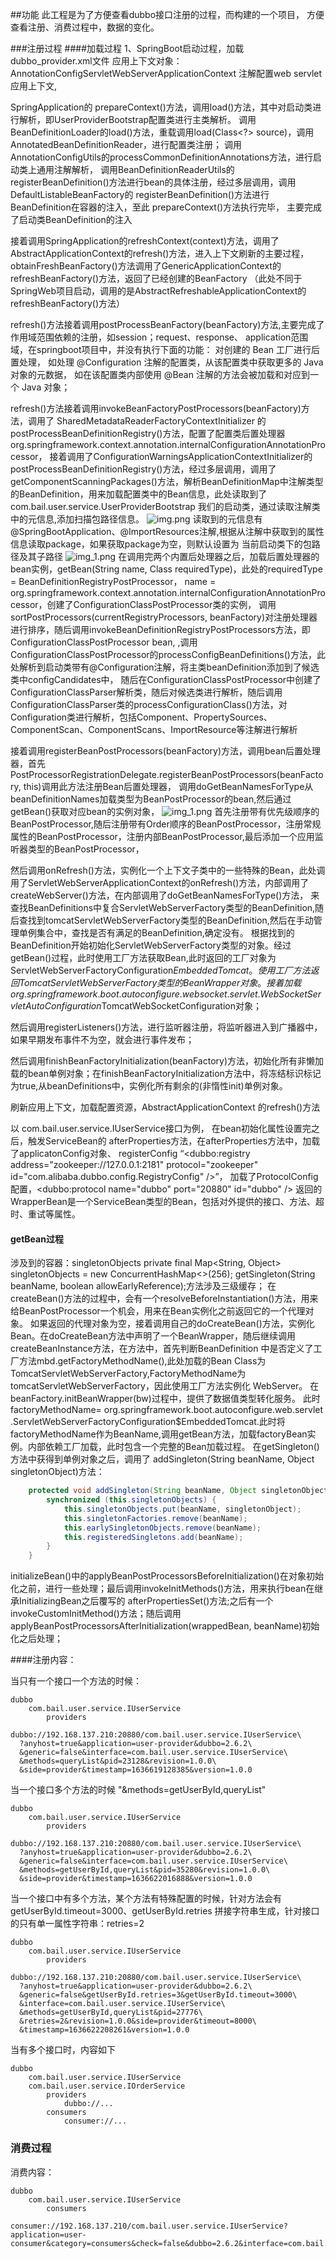 ##功能
此工程是为了方便查看dubbo接口注册的过程，而构建的一个项目，
方便查看注册、消费过程中，数据的变化。

###注册过程
####加载过程
1、SpringBoot启动过程，加载dubbo_provider.xml文件
应用上下文对象：AnnotationConfigServletWebServerApplicationContext 注解配置web servlet应用上下文,

SpringApplication的 prepareContext()方法，调用load()方法，其中对启动类进行解析，即UserProviderBootstrap配置类进行主类解析。
调用BeanDefinitionLoader的load()方法，重载调用load(Class<?> source)，调用AnnotatedBeanDefinitionReader，进行配置类注册；
调用AnnotationConfigUtils的processCommonDefinitionAnnotations方法，进行启动类上通用注解解析，
调用BeanDefinitionReaderUtils的registerBeanDefinition()方法进行bean的具体注册，经过多层调用，调用DefaultListableBeanFactory的
registerBeanDefinition()方法进行BeanDefinition在容器的注入，至此 prepareContext()方法执行完毕，
主要完成了启动类BeanDefinition的注入

接着调用SpringApplication的refreshContext(context)方法，调用了AbstractApplicationContext的refresh()方法，进入上下文刷新的主要过程，
obtainFreshBeanFactory()方法调用了GenericApplicationContext的refreshBeanFactory()方法，返回了已经创建的BeanFactory
（此处不同于SpringWeb项目启动，调用的是AbstractRefreshableApplicationContext的refreshBeanFactory()方法）

refresh()方法接着调用postProcessBeanFactory(beanFactory)方法,主要完成了作用域范围依赖的注册，如session；request、response、
application范围域，在springboot项目中，并没有执行下面的功能： 对创建的 Bean 工厂进行后置处理，
如处理 @Configuration 注解的配置类，从该配置类中获取更多的 Java 对象的元数据，
如在该配置类内部使用 @Bean 注解的方法会被加载和对应到一个 Java 对象；

refresh()方法接着调用invokeBeanFactoryPostProcessors(beanFactory)方法，调用了 SharedMetadataReaderFactoryContextInitializer
的postProcessBeanDefinitionRegistry()方法，配置了配置类后置处理器org.springframework.context.annotation.internalConfigurationAnnotationProcessor，
接着调用了ConfigurationWarningsApplicationContextInitializer的postProcessBeanDefinitionRegistry()方法，经过多层调用，调用了
getComponentScanningPackages()方法，解析BeanDefinitionMap中注解类型的BeanDefinition，用来加载配置类中的Bean信息，此处读取到了com.bail.user.service.UserProviderBootstrap
我们的启动类，通过读取注解类中的元信息,添加扫描包路径信息。
![img.png](img.png)
读取到的元信息有@SpringBootApplication、@ImportResources注解,根据从注解中获取到的属性信息读取package，如果获取package为空，则默认设置为
当前启动类下的包路径及其子路径
![img_1.png](img/img_1.png)
在调用完两个内置后处理器之后，加载后置处理器的bean实例，getBean(String name, Class<T> requiredType)，此处的requiredType = BeanDefinitionRegistryPostProcessor，
name = org.springframework.context.annotation.internalConfigurationAnnotationProcessor，创建了ConfigurationClassPostProcessor类的实例，
调用sortPostProcessors(currentRegistryProcessors, beanFactory)对注册处理器进行排序，随后调用invokeBeanDefinitionRegistryPostProcessors方法，即ConfigurationClassPostProcessor bean,
,调用ConfigurationClassPostProcessor的processConfigBeanDefinitions()方法，此处解析到启动类带有@Configuration注解，将主类beanDefinition添加到了候选类中configCandidates中，
随后在ConfigurationClassPostProcessor中创建了ConfigurationClassParser解析类，随后对候选类进行解析，随后调用ConfigurationClassParser类的processConfigurationClass()方法，对
Configuration类进行解析，包括Component、PropertySources、ComponentScan、ComponentScans、ImportResource等注解进行解析


接着调用registerBeanPostProcessors(beanFactory)方法，调用bean后置处理器，首先PostProcessorRegistrationDelegate.registerBeanPostProcessors(beanFactory, this)调用此方法注册Bean后置处理器，
调用doGetBeanNamesForType从beanDefinitionNames加载类型为BeanPostProcessor的bean,然后通过getBean()获取对应bean的实例对象，
![img_1.png](img/img_3.png)
首先注册带有优先级顺序的BeanPostProcessor,随后注册带有Order顺序的BeanPostProcessor，注册常规属性的BeanPostProcessor，注册内部BeanPostProcessor,最后添加一个应用监听器类型的BeanPostProcessor，

然后调用onRefresh()方法，实例化一个上下文子类中的一些特殊的Bean，此处调用了ServletWebServerApplicationContext的onRefresh()方法，内部调用了createWebServer()方法，在内部调用了doGetBeanNamesForType()方法，
来查找BeanDefinitions中复合ServletWebServerFactory类型的BeanDefinition,随后查找到tomcatServletWebServerFactory类型的BeanDefinition,然后在手动管理单例集合中，查找是否有满足的BeanDefinition,确定没有。
根据找到的BeanDefinition开始初始化ServletWebServerFactory类型的对象。经过getBean()过程，此时使用工厂方法获取Bean,此时返回的工厂对象为ServletWebServerFactoryConfiguration$EmbeddedTomcat。使用工厂方法返回
TomcatServletWebServerFactory类型的BeanWrapper对象。
接着加载 org.springframework.boot.autoconfigure.websocket.servlet.WebSocketServletAutoConfiguration$TomcatWebSocketConfiguration对象；

然后调用registerListeners()方法，进行监听器注册，将监听器进入到广播器中，如果早期发布事件不为空，就会进行事件发布；

然后调用finishBeanFactoryInitialization(beanFactory)方法，初始化所有非懒加载的bean单例对象；在finishBeanFactoryInitialization方法中，将冻结标识标记为true,从beanDefinitions中，实例化所有剩余的(非惰性init)单例对象。

刷新应用上下文，加载配置资源，AbstractApplicationContext 的refresh()方法

以 com.bail.user.service.IUserService接口为例，
在bean初始化属性设置完之后，触发ServiceBean的 afterProperties方法，在afterProperties方法中，加载了applicatonConfig对象、
registerConfig “<dubbo:registry address="zookeeper://127.0.0.1:2181" protocol="zookeeper" id="com.alibaba.dubbo.config.RegistryConfig" />”，
加载了ProtocolConfig配置，<dubbo:protocol name="dubbo" port="20880" id="dubbo" /> 返回的WrapperBean是一个ServiceBean类型的Bean，包括对外提供的接口、方法、超时、重试等属性。

#### getBean过程
涉及到的容器：singletonObjects  private final Map<String, Object> singletonObjects = new ConcurrentHashMap<>(256);
getSingleton(String beanName, boolean allowEarlyReference);方法涉及三级缓存；
在createBean()方法的过程中，会有一个resolveBeforeInstantiation()方法，用来给BeanPostProcessor一个机会，用来在Bean实例化之前返回它的一个代理对象。
如果返回的代理对象为空，接着调用自己的doCreateBean()方法，实例化Bean。在doCreateBean方法中声明了一个BeanWrapper，随后继续调用createBeanInstance方法，在方法中，首先判断BeanDefinition
中是否定义了工厂方法mbd.getFactoryMethodName(),此处加载的Bean Class为TomcatServletWebServerFactory,FactoryMethodName为tomcatServletWebServerFactory，因此使用工厂方法实例化
WebServer。 在beanFactory.initBeanWrapper(bw)过程中，提供了数据值类型转化服务。 此时 factoryMethodName= org.springframework.boot.autoconfigure.web.servlet
.ServletWebServerFactoryConfiguration$EmbeddedTomcat.此时将factoryMethodName作为BeanName,调用getBean方法，加载factoryBean实例。内部依赖工厂加载，此时包含一个完整的Bean加载过程。
在getSingleton()方法中获得到单例对象之后，调用了 addSingleton(String beanName, Object singletonObject)方法：
```java
	protected void addSingleton(String beanName, Object singletonObject) {
		synchronized (this.singletonObjects) {
			this.singletonObjects.put(beanName, singletonObject);
			this.singletonFactories.remove(beanName);
			this.earlySingletonObjects.remove(beanName);
			this.registeredSingletons.add(beanName);
		}
	}
```



initializeBean()中的applyBeanPostProcessorsBeforeInitialization()在对象初始化之前，进行一些处理；最后调用invokeInitMethods()方法，用来执行bean在继承InitializingBean之后覆写的
afterPropertiesSet()方法;之后有一个invokeCustomInitMethod()方法；随后调用applyBeanPostProcessorsAfterInitialization(wrappedBean, beanName)初始化之后处理；


####注册内容：

当只有一个接口一个方法的时候：
```properties
dubbo
    com.bail.user.service.IUserService
        providers
            dubbo://192.168.137.210:20880/com.bail.user.service.IUserService\
  ?anyhost=true&application=user-provider&dubbo=2.6.2\
  &generic=false&interface=com.bail.user.service.IUserService\
  &methods=queryList&pid=23128&revision=1.0.0\
  &side=provider&timestamp=1636619128385&version=1.0.0
```
当一个接口多个方法的时候 "&methods=getUserById,queryList"
```properties
dubbo
    com.bail.user.service.IUserService
        providers
            dubbo://192.168.137.210:20880/com.bail.user.service.IUserService\
  ?anyhost=true&application=user-provider&dubbo=2.6.2\
  &generic=false&interface=com.bail.user.service.IUserService\
  &methods=getUserById,queryList&pid=35280&revision=1.0.0\
  &side=provider&timestamp=1636622016888&version=1.0.0
```
当一个接口中有多个方法，某个方法有特殊配置的时候，针对方法会有getUserById.timeout=3000、getUserById.retries
拼接字符串生成，针对接口的只有单一属性字符串：retries=2
```properties
dubbo
    com.bail.user.service.IUserService
        providers
            dubbo://192.168.137.210:20880/com.bail.user.service.IUserService\
  ?anyhost=true&application=user-provider&dubbo=2.6.2\
  &generic=false&getUserById.retries=3&getUserById.timeout=3000\
  &interface=com.bail.user.service.IUserService\
  &methods=getUserById,queryList&pid=27776\
  &retries=2&revision=1.0.0&side=provider&timeout=8000\
  &timestamp=1636622208261&version=1.0.0
```
当有多个接口时，内容如下
```properties
dubbo
    com.bail.user.service.IUserService
    com.bail.user.service.IOrderService
        providers
            dubbo://...
        consumers
            consumer://...
```
### 消费过程
消费内容：
```properties
dubbo
    com.bail.user.service.IUserService
        consumers
            consumer://192.168.137.210/com.bail.user.service.IUserService?application=user-consumer&category=consumers&check=false&dubbo=2.6.2&interface=com.bail.user.service.IUserService&methods=getUserById,queryList&pid=39836&revision=1.0.0&side=consumer&timestamp=1636623061459&version=1.0.0
```